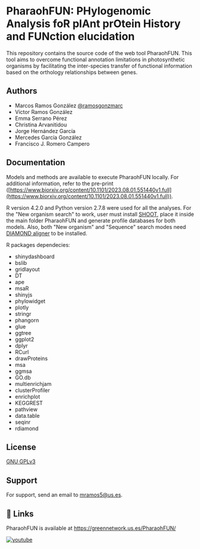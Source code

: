 
# PharaohFUN: PHylogenomic Analysis foR plAnt prOtein History and FUNction elucidation

This repository contains the source code of the web tool PharaohFUN. This tool aims to overcome functional annotation limitations in photosynthetic organisms by facilitating the inter-species transfer of functional information based on the orthology relationships between genes. 


## Authors

- Marcos Ramos González [@ramosgonzmarc](https://www.github.com/ramosgonzmarc)
- Víctor Ramos González
- Emma Serrano Pérez
- Christina Arvanitidou
- Jorge Hernández García
- Mercedes García González
- Francisco J. Romero Campero


## Documentation
Models and methods are available to execute PharaohFUN locally. For additional information, refer to the pre-print ([https://www.biorxiv.org/content/10.1101/2023.08.01.551440v1.full](https://www.biorxiv.org/content/10.1101/2023.08.01.551440v1.full)). 

R version 4.2.0 and Python version 2.7.8 were used for all the analyses. For the "New organism search" to work, user must install [SHOOT](https://github.com/davidemms/SHOOT), place it inside the main folder PharaohFUN and generate profile databases for both models. Also, both "New organism" and "Sequence" search modes need [DIAMOND aligner](https://github.com/bbuchfink/diamond) to be installed.

R packages dependecies:
- shinydashboard
- bslib
- gridlayout
- DT
- ape
- msaR
- shinyjs
- phylowidget
- plotly
- stringr
- phangorn
- glue
- ggtree
- ggplot2
- dplyr
- RCurl
- drawProteins
- msa
- ggmsa
- GO.db
- multienrichjam
- clusterProfiler
- enrichplot
- KEGGREST
- pathview
- data.table
- seqinr
- rdiamond


## License

[GNU GPLv3](https://choosealicense.com/licenses/gpl-3.0/#)


## Support

For support, send an email to mramos5@us.es.
## 🔗 Links
PharaohFUN is available at https://greennetwork.us.es/PharaohFUN/

[![youtube](https://img.shields.io/youtube/channel/views/UCRBDDVQHHisLcZtLPlYvmow)](https://www.youtube.com/watch?v=DlU7JuBW7Pk)
